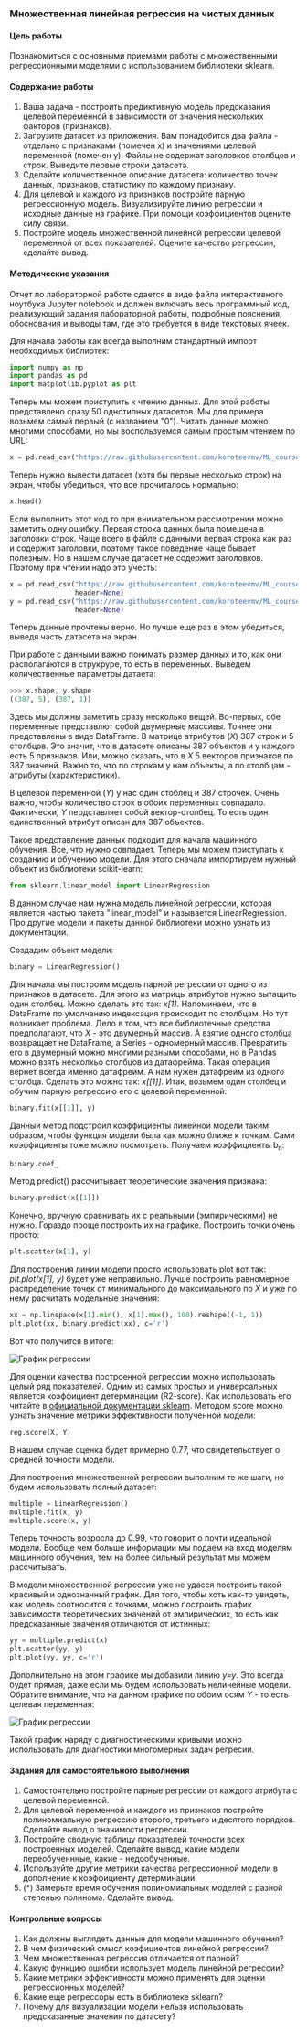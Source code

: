 ### Множественная линейная регрессия на чистых данных

#### Цель работы

Познакомиться с основными приемами работы с множественными регрессионными моделями с использованием библиотеки sklearn. 

#### Содержание работы

1. Ваша задача - построить предиктивную модель предсказания целевой переменной в зависимости от значения нескольких факторов (признаков).
2. Загрузите датасет из приложения. Вам понадобится два файла - отдельно с признаками (помечен x) и значениями целевой переменной (помечен y). Файлы не содержат заголовков столбцов и строк. Выведите первые строки датасета.
3. Сделайте количественное описание датасета: количество точек данных, признаков, статистику по каждому признаку.
5. Для целевой и каждого из признаков постройте парную регрессионную модель. Визуализируйте линию регрессии и исходные данные на графике. При помощи коэффициентов оцените силу связи.
6. Постройте модель множественной линейной регрессии целевой переменной от всех показателей. Оцените качество регрессии, сделайте вывод.

#### Методические указания

Отчет по лабораторной работе сдается в виде файла интерактивного ноутбука Jupyter notebook и должен включать весь программный код, реализующий задания лабораторной работы, подробные пояснения, обоснования и выводы там, где это требуется в виде текстовых ячеек.

Для начала работы как всегда выполним стандартный импорт необходимых библиотек:

```py
import numpy as np
import pandas as pd
import matplotlib.pyplot as plt
```

Теперь мы можем приступить к чтению данных. Для этой работы представлено сразу 50 однотипных датасетов. Мы для примера возьмем самый первый (с названием "0"). Читать данные можно многими способами, но мы воспользуемся самым простым чтением по URL:

```py
x = pd.read_csv("https://raw.githubusercontent.com/koroteevmv/ML_course/main/ML1.2_regression/data/0_x.csv")
```

Теперь нужно вывести датасет (хотя бы первые несколько строк) на экран, чтобы убедиться, что все прочиталось нормально:

```py
x.head()
```

Если выполнить этот код то при внимательном рассмотрении можно заметить одну ошибку. Первая строка данных была помещена в заголовки строк. Чаще всего в файле с данными первая строка как раз и содержит заголовки, поэтому такое поведение чаще бывает полезным. Но в нашем случае датасет не содержит заголовков. Поэтому при чтении надо это учесть:

```py
x = pd.read_csv("https://raw.githubusercontent.com/koroteevmv/ML_course/main/ML1.2_regression/data/0_x.csv",
                header=None)
y = pd.read_csv("https://raw.githubusercontent.com/koroteevmv/ML_course/main/ML1.2_regression/data/0_y.csv",
                header=None)
```

Теперь данные прочтены верно. Но лучше еще раз в этом убедиться, выведя часть датасета на экран.

При работе с данными важно понимать размер данных и то, как они располагаются в струкруре, то есть в переменных. Выведем количественные параметры датаета:

```py
>>> x.shape, y.shape
((387, 5), (387, 1))
```

Здесь мы должны заметить сразу несколько вещей. Во-первых, обе переменные представлют собой двумерные массивы. Точнее они представлены в виде DataFrame. В матрице атрибутов (_X_) 387 строк и 5 столбцов. Это значит, что в датасете описаны 387 объектов и у каждого есть 5 признаков. Или, можно сказать, что в _X_ 5 векторов признаков по 387 значенй. Важно то, что по строкам у нам объекты, а по столбцам - атрибуты (характеристики). 

В целевой переменной (_Y_) у нас один стоблец и 387 строчек. Очень важно, чтобы количество строк в обоих переменных совпадало. Фактически, _Y_ пердставляет собой вектор-столбец. То есть один единственный атрибут описан для 387 объектов. 

Такое представление данных подходит для начала машинного обучения. Все, что нужно совпадает. Теперь мы можем приступать к созданию и обучению модели. Для этого сначала импортируем нужный объект из библиотеки scikit-learn:

```py
from sklearn.linear_model import LinearRegression
```

В данном случае нам нужна модель линейной регрессии, которая является частью пакета "linear_model" и называется LinearRegression. Про другие модели и пакеты данной библиотеки можно узнать из документации.

Создадим объект модели:

```py
binary = LinearRegression()
```

Для начала мы построим модель парной регрессии от одного из признаков в датасете. Для этого из матрицы атрибутов нужно вытащить один столбец. Можно сделать это так: _x[1]_. Напоминаем, что в DataFrame по умолчанию индексация происходит по столбцам. Но тут возникает проблема. Дело в том, что все библиотечные средства предполагают, что _X_ - это двумерный массив. А взятие одного столбца возвращает не DataFrame, а Series - одномерный массив. Превратить его в двумерный можно многими разными способами, но в Pandas можно взять несколкьо столбцов из датафрейма. Такая операция вернет всегда именно датафрейм. А нам нужен датафрейм из одного столбца. Сделать это можно так: _x[[1]]_. Итак, возьмем один столбец и обучим парную регрессию его с целевой переменной:

```py
binary.fit(x[[1]], y)
```

Данный метод подстроил коэффициенты линейной модели таким образом, чтобы функция модели была как можно ближе к точкам. Сами коэффициенты тоже можно посмотреть. Получаем коэффициенты b<sub>n</sub>:

```py
binary.coef_
```

Метод predict() рассчитывает теоретические значения признака:

```py
binary.predict(x[[1]])
```

Конечно, вручную сравнивать их с реальными (эмпирическими) не нужно. Гораздо проще построить их на графике. Построить точки очень просто:

```py
plt.scatter(x[1], y)
```

Для построения линии модели просто использовать plot вот так: _plt.plot(x[1], y)_ будет уже неправильно. Лучше построить равномерное распределение точек от минимального до максимального по _X_ и уже по нему расчитать модельные значения:

```py
xx = np.linspace(x[1].min(), x[1].max(), 100).reshape((-1, 1))
plt.plot(xx, binary.predict(xx), c='r')
```

Вот что получится в итоге:

![График регрессии](https://github.com/koroteevmv/ML_course/blob/2023/ML1.2_regression/ml12-1.png?raw=true)

Для оценки качества построенной регрессии можно использовать целый ряд показателей. Одним из самых простых и универсальных является коэффициент детерминации (R2-score). Как использовать его читайте в [официальной документации sklearn](http://scikit-learn.org/stable/modules/generated/sklearn.metrics.r2_score.html#sklearn.metrics.r2_score). Методом score можно узнать значение метрики эффективности полученной модели:

```py
reg.score(X, Y)
```

В нашем случае оценка будет примерно 0.77, что свидетельствует о средней точности модели.

Для построения множественной регрессии выполним те же шаги, но будем использовать полный датасет:

```py
multiple = LinearRegression()
multiple.fit(x, y)
multiple.score(x, y)
```

Теперь точность возросла до 0.99, что говорит о почти идеальной модели. Вообще чем больше информации мы подаем на вход моделям машинного обучения, тем на более сильный результат мы можем рассчитывать.

В модели множественной регрессии уже не удасся построить такой красивый и однозначный график. Для того, чтобы хоть как-то увидеть, как модель соотносится с точками, можно построить график зависимости теоретических значений от эмпирических, то есть как предсказанные значения отличаются от истинных:

```py
yy = multiple.predict(x)
plt.scatter(yy, y)
plt.plot(yy, yy, c='r')
```

Дополнительно на этом графике мы добавили линию _y=y_. Это всегда будет прямая, даже если мы будем использовать нелинейные модели. Обратите внимание, что на данном графике по обоим осям _Y_ - то есть целевая переменная:

![График регрессии](https://github.com/koroteevmv/ML_course/blob/2023/ML1.2_regression/ml12-2.png?raw=true)

Такой график наряду с диагностическими кривыми можно использовать для диагностики многомерных задач регресии.

#### Задания для самостоятельного выполнения

1. Самостоятельно постройте парные регрессии от каждого атрибута с целевой переменной.
1. Для целевой переменной и каждого из признаков постройте полиномиальную регрессию второго, третьего и десятого порядков. Сделайте вывод о значимости регрессии.
2. Постройте сводную таблицу показателей точности всех построенных моделей. Сделайте вывод, какие модели переобученнные, какие - недообученные.
3. Используйте другие метрики качества регрессионной модели в дополнение к коэффициенту детерминации.
4. (*) Замерьте время обучения полиномиальных моделей с разной степенью полинома. Сделайте вывод.

#### Контрольные вопросы

1. Как должны выглядеть данные для модели машинного обучения?
1. В чем физический смысл коэфициентов линейной регрессии?
1. Чем множественная регрессия отличается от парной?
2. Какую функцию ошибки использует модель линейной регрессии?
3. Какие метрики эффективности можно применять для оценки регрессионных моделей?
4. Какие еще регрессоры есть в библиотеке sklearn?
1. Почему для визуализации модели нельзя использовать предсказанные значения по датасету?
